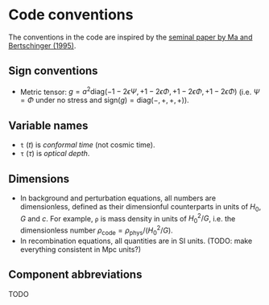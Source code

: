 # Code conventions

The conventions in the code are inspired by the [seminal paper by Ma and Bertschinger (1995)](https://arxiv.org/abs/astro-ph/9506072).

## Sign conventions

- Metric tensor: $g = a^2 \mathrm{diag}(-1-2ϵΨ, +1-2ϵΦ, +1-2ϵΦ, +1-2ϵΦ)$ (i.e. $Ψ = Φ$ under no stress and $\mathrm{sign}(g) = \mathrm{diag}(-,+,+,+)$).

## Variable names

- `t` ($t$) is *conformal time* (not cosmic time).
- `τ` ($τ$) is *optical depth*.

## Dimensions

- In background and perturbation equations, all numbers are dimensionless, defined as their dimensionful counterparts in units of $H_0$, $G$ and $c$.
  For example, `ρ` is mass density in units of $H_0^2/G$, i.e. the dimensionless number $\rho_\text{code} = \rho_\text{phys} / (H_0^2/G)$.
- In recombination equations, all quantities are in SI units. (TODO: make everything consistent in Mpc units?)

## Component abbreviations

TODO
